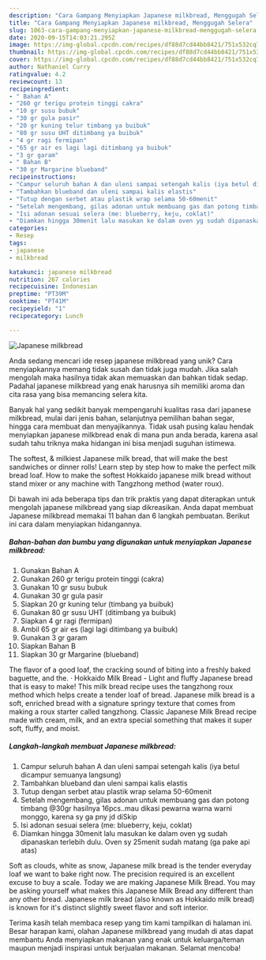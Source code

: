 ```yaml
---
description: "Cara Gampang Menyiapkan Japanese milkbread, Menggugah Selera"
title: "Cara Gampang Menyiapkan Japanese milkbread, Menggugah Selera"
slug: 1063-cara-gampang-menyiapkan-japanese-milkbread-menggugah-selera
date: 2020-09-15T14:03:21.295Z
image: https://img-global.cpcdn.com/recipes/df88d7cd44bb8421/751x532cq70/japanese-milkbread-foto-resep-utama.jpg
thumbnail: https://img-global.cpcdn.com/recipes/df88d7cd44bb8421/751x532cq70/japanese-milkbread-foto-resep-utama.jpg
cover: https://img-global.cpcdn.com/recipes/df88d7cd44bb8421/751x532cq70/japanese-milkbread-foto-resep-utama.jpg
author: Nathaniel Curry
ratingvalue: 4.2
reviewcount: 13
recipeingredient:
- " Bahan A"
- "260 gr terigu protein tinggi cakra"
- "10 gr susu bubuk"
- "30 gr gula pasir"
- "20 gr kuning telur timbang ya buibuk"
- "80 gr susu UHT ditimbang ya buibuk"
- "4 gr ragi fermipan"
- "65 gr air es lagi lagi ditimbang ya buibuk"
- "3 gr garam"
- " Bahan B"
- "30 gr Margarine blueband"
recipeinstructions:
- "Campur seluruh bahan A dan uleni sampai setengah kalis (iya betul dicampur semuanya langsung)"
- "Tambahkan blueband dan uleni sampai kalis elastis"
- "Tutup dengan serbet atau plastik wrap selama 50-60menit"
- "Setelah mengembang, gilas adonan untuk membuang gas dan potong timbang @30gr hasilnya 16pcs..mau dikasi pewarna warna warni monggo, karena sy ga pny jd diSkip"
- "Isi adonan sesuai selera (me: blueberry, keju, coklat)"
- "Diamkan hingga 30menit lalu masukan ke dalam oven yg sudah dipanaskan terlebih dulu. Oven sy 25menit sudah matang (ga pake api atas)"
categories:
- Resep
tags:
- japanese
- milkbread

katakunci: japanese milkbread 
nutrition: 267 calories
recipecuisine: Indonesian
preptime: "PT39M"
cooktime: "PT41M"
recipeyield: "1"
recipecategory: Lunch

---
```



![Japanese milkbread](https://img-global.cpcdn.com/recipes/df88d7cd44bb8421/751x532cq70/japanese-milkbread-foto-resep-utama.jpg)

Anda sedang mencari ide resep japanese milkbread yang unik? Cara menyiapkannya memang tidak susah dan tidak juga mudah. Jika salah mengolah maka hasilnya tidak akan memuaskan dan bahkan tidak sedap. Padahal japanese milkbread yang enak harusnya sih memiliki aroma dan cita rasa yang bisa memancing selera kita.

Banyak hal yang sedikit banyak mempengaruhi kualitas rasa dari japanese milkbread, mulai dari jenis bahan, selanjutnya pemilihan bahan segar, hingga cara membuat dan menyajikannya. Tidak usah pusing kalau hendak menyiapkan japanese milkbread enak di mana pun anda berada, karena asal sudah tahu triknya maka hidangan ini bisa menjadi suguhan istimewa.

The softest, &amp; milkiest Japanese milk bread, that will make the best sandwiches or dinner rolls! Learn step by step how to make the perfect milk bread loaf. How to make the softest Hokkaido japanese milk bread without stand mixer or any machine with Tangzhong method (water roux).


Di bawah ini ada beberapa tips dan trik praktis yang dapat diterapkan untuk mengolah japanese milkbread yang siap dikreasikan. Anda dapat membuat Japanese milkbread memakai 11 bahan dan 6 langkah pembuatan. Berikut ini cara dalam menyiapkan hidangannya.

<!--inarticleads1-->

##### Bahan-bahan dan bumbu yang digunakan untuk menyiapkan Japanese milkbread:

1. Gunakan  Bahan A
1. Gunakan 260 gr terigu protein tinggi (cakra)
1. Gunakan 10 gr susu bubuk
1. Gunakan 30 gr gula pasir
1. Siapkan 20 gr kuning telur (timbang ya buibuk)
1. Gunakan 80 gr susu UHT (ditimbang ya buibuk)
1. Siapkan 4 gr ragi (fermipan)
1. Ambil 65 gr air es (lagi lagi ditimbang ya buibuk)
1. Gunakan 3 gr garam
1. Siapkan  Bahan B
1. Siapkan 30 gr Margarine (blueband)


The flavor of a good loaf, the cracking sound of biting into a freshly baked baguette, and the. · Hokkaido Milk Bread - Light and fluffy Japanese bread that is easy to make! This milk bread recipe uses the tangzhong roux method which helps create a tender loaf of bread. Japanese milk bread is a soft, enriched bread with a signature springy texture that comes from making a roux starter called tangzhong. Classic Japanese Milk Bread recipe made with cream, milk, and an extra special something that makes it super soft, fluffy, and moist. 

<!--inarticleads2-->

##### Langkah-langkah membuat Japanese milkbread:

1. Campur seluruh bahan A dan uleni sampai setengah kalis (iya betul dicampur semuanya langsung)
1. Tambahkan blueband dan uleni sampai kalis elastis
1. Tutup dengan serbet atau plastik wrap selama 50-60menit
1. Setelah mengembang, gilas adonan untuk membuang gas dan potong timbang @30gr hasilnya 16pcs..mau dikasi pewarna warna warni monggo, karena sy ga pny jd diSkip
1. Isi adonan sesuai selera (me: blueberry, keju, coklat)
1. Diamkan hingga 30menit lalu masukan ke dalam oven yg sudah dipanaskan terlebih dulu. Oven sy 25menit sudah matang (ga pake api atas)


Soft as clouds, white as snow, Japanese milk bread is the tender everyday loaf we want to bake right now. The precision required is an excellent excuse to buy a scale. Today we are making Japanese Milk Bread. You may be asking yourself what makes this Japanese Milk Bread any different than any other bread. Japanese milk bread (also known as Hokkaido milk bread) is known for it&#39;s distinct slightly sweet flavor and soft interior. 

Terima kasih telah membaca resep yang tim kami tampilkan di halaman ini. Besar harapan kami, olahan Japanese milkbread yang mudah di atas dapat membantu Anda menyiapkan makanan yang enak untuk keluarga/teman maupun menjadi inspirasi untuk berjualan makanan. Selamat mencoba!
